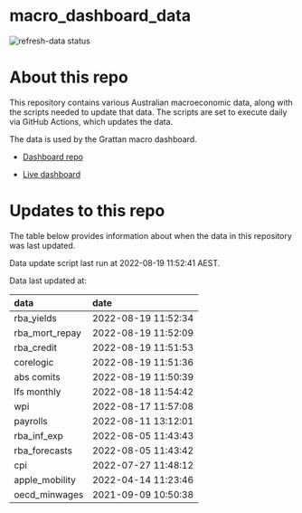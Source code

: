 
<!-- README.md is generated from README.Rmd. Please edit that file -->

# macro\_dashboard\_data

<!-- badges: start -->

![refresh-data
status](https://github.com/grattan/macro_dashboard_data/workflows/refresh-data/badge.svg)

<!-- badges: end -->

# About this repo

This repository contains various Australian macroeconomic data, along
with the scripts needed to update that data. The scripts are set to
execute daily via GitHub Actions, which updates the data.

The data is used by the Grattan macro dashboard.

  - [Dashboard repo](https://github.com/grattan/macrodashboard)

  - [Live dashboard](https://mattcowgill.shinyapps.io/macrodashboard/)

# Updates to this repo

The table below provides information about when the data in this
repository was last updated.

Data update script last run at 2022-08-19 11:52:41 AEST.

Data last updated at:

| data             | date                |
| :--------------- | :------------------ |
| rba\_yields      | 2022-08-19 11:52:34 |
| rba\_mort\_repay | 2022-08-19 11:52:09 |
| rba\_credit      | 2022-08-19 11:51:53 |
| corelogic        | 2022-08-19 11:51:36 |
| abs comits       | 2022-08-19 11:50:39 |
| lfs monthly      | 2022-08-18 11:54:42 |
| wpi              | 2022-08-17 11:57:08 |
| payrolls         | 2022-08-11 13:12:01 |
| rba\_inf\_exp    | 2022-08-05 11:43:43 |
| rba\_forecasts   | 2022-08-05 11:43:42 |
| cpi              | 2022-07-27 11:48:12 |
| apple\_mobility  | 2022-04-14 11:23:46 |
| oecd\_minwages   | 2021-09-09 10:50:38 |
